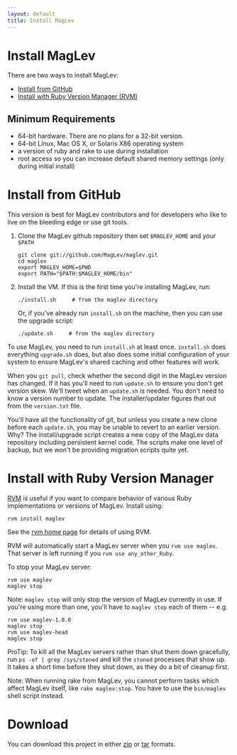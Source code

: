 ```yaml
---
layout: default
title: Install MagLev
---
```

# Install MagLev

There are two ways to install MagLev:
* [Install from GitHub](#install_from_github)
* [Install with Ruby Version Manager (RVM)](#install_with_ruby_version_manager)

## Minimum Requirements

* 64-bit hardware. There are no plans for a 32-bit version.
* 64-bit Linux, Mac OS X, or Solaris X86 operating system
* a version of ruby and rake to use during installation
* root access so you can increase default shared memory settings (only during initial install)

# Install from GitHub

This version is best for MagLev contributors and for developers who like to
live on the bleeding edge or use git tools.

1. Clone the MagLev github repository then set `$MAGLEV_HOME` and your `$PATH`

       git clone git://github.com/MagLev/maglev.git
       cd maglev
       export MAGLEV_HOME=$PWD
       export PATH="$PATH:$MAGLEV_HOME/bin"
       
1. Install the VM.  If this is the first time you're installing MagLev,
   run:

       ./install.sh     # from the maglev directory

   Or, if you've already run `install.sh` on the machine, then you can use
   the upgrade script:

       ./update.sh     # from the maglev directory

To use MagLev, you need to run `install.sh` at least once.  `install.sh`
does everything `upgrade.sh` does, but also does some initial configuration
of your system to ensure MagLev's shared caching and other features will
work.

When you `git pull`, check whether the second digit in the MagLev
version has changed. If it has you'll need to run `update.sh` to
ensure you don't get version skew.  We'll tweet when an `update.sh`
is needed.  You don't need to know a version number to update. The
installer/updater figures that out from the `version.txt` file.

You'll have all the functionality of git, but unless you create a new
clone before each `update.sh`, you may be unable to revert to an earlier
version.  Why? The install/upgrade script creates a new copy of the MagLev
data repository including persistent kernel code. The scripts make one
level of backup, but we won't be providing migration scripts quite yet.

# Install with Ruby Version Manager

[RVM](http://rvm.beginrescueend.com) is useful if you want to compare
behavior of various Ruby implementations or versions of MagLev.  Install
using:

    rvm install maglev

See the [rvm home page](http://rvm.beginrescueend.com) for details of using
RVM.

RVM will automatically start a MagLev server when you `rvm use
maglev`.  That server is left running if you `rvm use any_other_Ruby`.

To stop your MagLev server:

    rvm use maglev
    maglev stop

Note: `maglev stop` will only stop the version of MagLev currently in use.
If you're using more than one, you'll have to `maglev stop` each of them -- e.g.

    rvm use maglev-1.0.0
    maglev stop
    rvm use maglev-head
    maglev stop

ProTip: To kill all the MagLev servers rather than shut them down gracefully, run
`ps -ef | grep /sys/stoned` and kill the `stoned` processes that show up.
It takes a short time before they shut down, as they do a bit of cleanup first.

Note: When running rake from MagLev, you cannot perform tasks which
affect MagLev itself, like `rake maglev:stop`. You have to use the
`bin/maglev` shell script instead.


# Download

You can download this project in either
[zip](http://github.com/MagLev/maglev/zipball/master) or
[tar](http://github.com/MagLev/maglev/tarball/master) formats.
